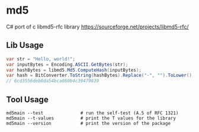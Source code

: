 # md5
C# port of c libmd5-rfc library https://sourceforge.net/projects/libmd5-rfc/

## Lib Usage
```csharp
var str = "Hello, world!";
var inputBytes = Encoding.ASCII.GetBytes(str);
var hashBytes = libmd5.Md5.ComputeHash(inputBytes);
var hash = BitConverter.ToString(hashBytes).Replace("-", "").ToLower();
// 6cd3556deb0da54bca060b4c39479839
```

## Tool Usage
```
md5main --test              # run the self-test (A.5 of RFC 1321)
md5main --t-values          # print the T values for the library
md5main --version           # print the version of the package
```

